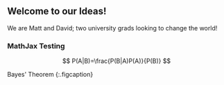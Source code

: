 ## Welcome to our Ideas!

We are Matt and David; two university grads looking to change the world!


### MathJax Testing

$$
P(A|B)=\frac{P(B|A)P(A)}{P(B)}
$$

Bayes' Theorem
{:.figcaption}

